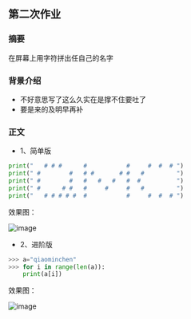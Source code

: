 ## 第二次作业

### 摘要
在屏幕上用字符拼出任自己的名字

### 背景介绍
- 不好意思写了这么久实在是撑不住要吐了
- 要是来的及明早再补

### 正文
* 1、简单版
```python
print("   # # #      #           #     #  #  # ")
print(" #        #   # #       # #   #         ")
print(" #        #   #   #   #   #  #          ")
print(" #      # #   #     #     #   #         ")
print("   # # # # #  #           #     #  #  # ")
```
效果图：

![image](https://github.com/lilyechoC/compuational_physics_2015301510036/blob/master/02-1.png)

* 2、进阶版
```python
>>> a="qiaominchen"
>>> for i in range(len(a)):
    print(a[i])
```   
效果图：

![image](https://github.com/lilyechoC/compuational_physics_2015301510036/blob/master/02-2.png)
